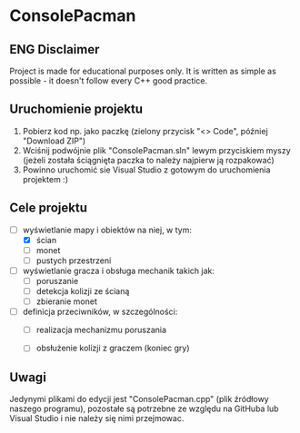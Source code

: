 # ConsolePacman

## ENG Disclaimer
Project is made for educational purposes only. It is written as simple as possible - it doesn't follow every C++ good practice.

## Uruchomienie projektu
1. Pobierz kod np. jako paczkę (zielony przycisk "<> Code", później "Download ZIP")
2. Wciśnij podwójnie plik "ConsolePacman.sln" lewym przyciskiem myszy (jeżeli została ściągnięta paczka to należy najpierw ją rozpakować)
3. Powinno uruchomić sie Visual Studio z gotowym do uruchomienia projektem :)

## Cele projektu
- [ ] wyświetlanie mapy i obiektów na niej, w tym:
  - [X] ścian
  - [ ] monet
  - [ ] pustych przestrzeni
- [ ] wyświetlanie gracza i obsługa mechanik takich jak:
  - [ ] poruszanie
  - [ ] detekcja kolizji ze ścianą
  - [ ] zbieranie monet
- [ ] definicja przeciwników, w szczególności:
  - [ ] realizacja mechanizmu poruszania
  - [ ] obsłużenie kolizji z graczem (koniec gry)
  

## Uwagi
Jedynymi plikami do edycji jest "ConsolePacman.cpp" (plik źródłowy naszego programu), pozostałe są potrzebne ze względu na GitHuba lub Visual Studio i nie należy się nimi przejmowac.
